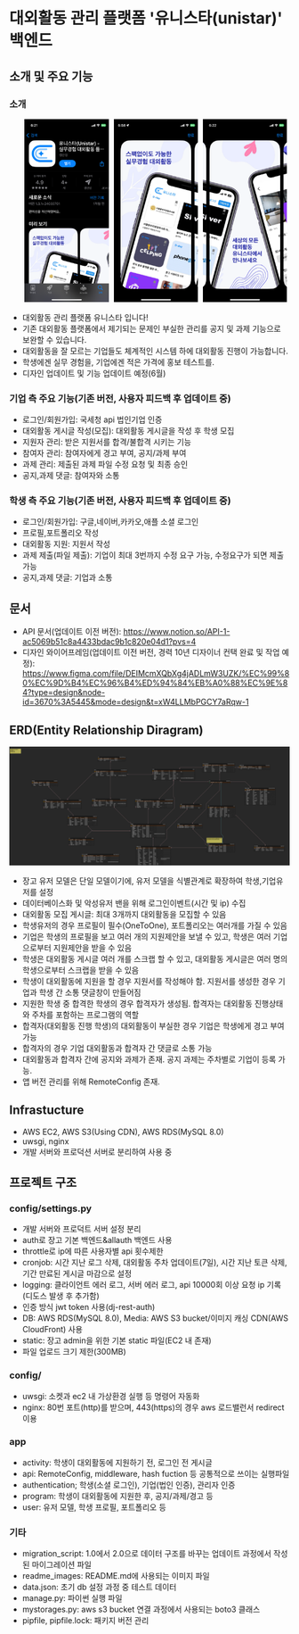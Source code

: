 # 대외활동 관리 플랫폼 '유니스타(unistar)' 백엔드

## 소개 및 주요 기능

### 소개

<p align="right">
  <img src="/readme_images/unistar_intro.PNG" alt="유니스타 소개 1" style="width: 30%;margin-right:1%;">
  <img src="/readme_images/unistar_intro2.PNG" alt="유니스타 소개 2" style="width: 30%;margin-right:1%;">
  <img src="/readme_images/unistar_intro3.PNG" alt="유니스타 소개 3" style="width: 30%;margin-right:1%;">
</p>

- 대외활동 관리 플랫폼 유니스타 입니다!
- 기존 대외활동 플랫폼에서 제기되는 문제인 부실한 관리를 공지 및 과제 기능으로 보완할 수 있습니다.
- 대외활동을 잘 모르는 기업들도 체계적인 시스템 하에 대외활동 진행이 가능합니다.
- 학생에겐 실무 경험을, 기업에겐 적은 가격에 홍보 테스트를.
- 디자인 업데이트 및 기능 업데이트 예정(6월)

### 기업 측 주요 기능(기존 버전, 사용자 피드백 후 업데이트 중)

- 로그인/회원가입: 국세청 api 법인기업 인증
- 대외활동 게시글 작성(모집): 대외활동 게시글을 작성 후 학생 모집
- 지원자 관리: 받은 지원서를 합격/불합격 시키는 기능
- 참여자 관리: 참여자에게 경고 부여, 공지/과제 부여
- 과제 관리: 제출된 과제 파일 수정 요청 및 최종 승인
- 공지,과제 댓글: 참여자와 소통

### 학생 측 주요 기능(기존 버전, 사용자 피드백 후 업데이트 중)

- 로그인/회원가입: 구글,네이버,카카오,애플 소셜 로그인
- 프로필,포트폴리오 작성
- 대외활동 지원: 지원서 작성
- 과제 제출(파일 제출): 기업이 최대 3번까지 수정 요구 가능, 수정요구가 되면 제출 가능
- 공지,과제 댓글: 기업과 소통

## 문서

- API 문서(업데이트 이전 버전): https://www.notion.so/API-1-ac5069b51c8a4433bdac9b1c820e04d1?pvs=4
- 디자인 와이어프레임(업데이트 이전 버전, 경력 10년 디자이너 컨택 완료 및 작업 예정): https://www.figma.com/file/DEIMcmXQbXg4jADLmW3UZK/%EC%99%80%EC%9D%B4%EC%96%B4%ED%94%84%EB%A0%88%EC%9E%84?type=design&node-id=3670%3A5445&mode=design&t=xW4LLMbPGCY7aRqw-1

## ERD(Entity Relationship Diragram)

![유니스타 ERD](/readme_images/UNISTAR_2.0.png)

- 장고 유저 모델은 단일 모델이기에, 유저 모델을 식별관계로 확장하여 학생,기업유저를 설정
- 데이터베이스화 및 악성유저 밴을 위해 로그인이벤트(시간 및 ip) 수집
- 대외활동 모집 게시글: 최대 3개까지 대외활동을 모집할 수 있음
- 학생유저의 경우 프로필이 필수(OneToOne), 포트폴리오는 여러개를 가질 수 있음
- 기업은 학생의 프로필을 보고 여러 개의 지원제안을 보낼 수 있고, 학생은 여러 기업으로부터 지원제안을 받을 수 있음
- 학생은 대외활동 게시글 여러 개를 스크랩 할 수 있고, 대외활동 게시글은 여러 명의 학생으로부터 스크랩을 받을 수 있음
- 학생이 대외활동에 지원을 할 경우 지원서를 작성해야 함. 지원서를 생성한 경우 기업과 학생 간 소통 댓글창이 만들어짐
- 지원한 학생 중 합격한 학생의 경우 합격자가 생성됨. 합격자는 대외활동 진행상태와 주차를 포함하는 프로그램의 역할
- 합격자(대외활동 진행 학생)의 대외활동이 부실한 경우 기업은 학생에게 경고 부여 가능
- 합격자의 경우 기업 대외활동과 합격자 간 댓글로 소통 가능
- 대외활동과 합격자 간에 공지와 과제가 존재. 공지 과제는 주차별로 기업이 등록 가능.
- 앱 버전 관리를 위해 RemoteConfig 존재.

## Infrastucture

- AWS EC2, AWS S3(Using CDN), AWS RDS(MySQL 8.0)
- uwsgi, nginx
- 개발 서버와 프로덕션 서버로 분리하여 사용 중

## 프로젝트 구조

### config/settings.py

- 개발 서버와 프로덕트 서버 설정 분리
- auth로 장고 기본 백엔드&allauth 백엔드 사용
- throttle로 ip에 따른 사용자별 api 횟수제한
- cronjob: 시간 지난 로그 삭제, 대외활동 주차 업데이트(7일), 시간 지난 토큰 삭제, 기간 만료된 게시글 마감으로 설정
- logging: 클라이언트 에러 로그, 서버 에러 로그, api 10000회 이상 요청 ip 기록(디도스 발생 후 추가함)
- 인증 방식 jwt token 사용(dj-rest-auth)
- DB: AWS RDS(MySQL 8.0), Media: AWS S3 bucket/이미지 캐싱 CDN(AWS CloudFront) 사용
- static: 장고 admin을 위한 기본 static 파일(EC2 내 존재)
- 파일 업로드 크기 제한(300MB)

### config/

- uwsgi: 소켓과 ec2 내 가상환경 실행 등 명령어 자동화
- nginx: 80번 포트(http)를 받으며, 443(https)의 경우 aws 로드밸런서 redirect 이용

### app

- activity: 학생이 대외활동에 지원하기 전, 로그인 전 게시글
- api: RemoteConfig, middleware, hash fuction 등 공통적으로 쓰이는 실행파일
- authentication; 학생(소셜 로그인), 기업(법인 인증), 관리자 인증
- program: 학생이 대외활동에 지원한 후, 공지/과제/경고 등
- user: 유저 모델, 학생 프로필, 포트폴리오 등

### 기타

- migration_script: 1.0에서 2.0으로 데이터 구조를 바꾸는 업데이트 과정에서 작성된 마이그레이션 파일
- readme_images: README.md에 사용되는 이미지 파일
- data.json: 초기 db 설정 과정 중 테스트 데이터
- manage.py: 파이썬 실행 파일
- mystorages.py: aws s3 bucket 연결 과정에서 사용되는 boto3 클래스
- pipfile, pipfile.lock: 패키지 버전 관리
